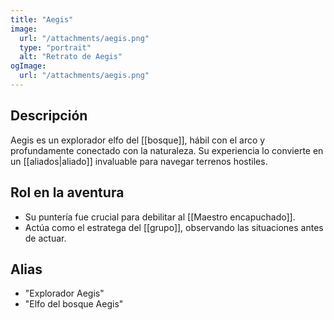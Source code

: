 ```yaml
---
title: "Aegis"
image:
  url: "/attachments/aegis.png"
  type: "portrait"
  alt: "Retrato de Aegis"
ogImage:
  url: "/attachments/aegis.png"
---
```


## Descripción
Aegis es un explorador elfo del [[bosque]], hábil con el arco y profundamente conectado con la naturaleza. Su experiencia lo convierte en un [[aliados|aliado]] invaluable para navegar terrenos hostiles.

## Rol en la aventura
- Su puntería fue crucial para debilitar al [[Maestro encapuchado]].
- Actúa como el estratega del [[grupo]], observando las situaciones antes de actuar.

## Alias
- "Explorador Aegis"
- "Elfo del bosque Aegis"
